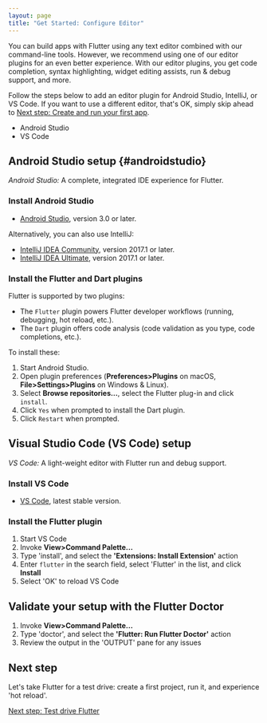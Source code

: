 ```yaml
---
layout: page
title: "Get Started: Configure Editor"
---
```


You can build apps with Flutter using any text editor combined with our
command-line tools. However, we recommend using one of our editor plugins for an
even better experience. With our editor plugins, you get code completion, syntax
highlighting, widget editing assists, run & debug support, and more.

Follow the steps below to add an editor plugin for Android Studio, IntelliJ, or
VS Code. If you want to use a different editor, that's OK, simply skip ahead to
[Next step: Create and run your first app](/get-started/test-drive/).

<div id="tab-set-install">

<ul class="tabs__top-bar">
    <li class="tab-link current" data-tab="tab-install-androidstudio">Android Studio</li>
    <li class="tab-link" data-tab="tab-install-vscode">VS Code</li>
</ul>

<div id="tab-install-androidstudio" class="tabs__content current" markdown="1">

## Android Studio setup {#androidstudio}

*Android Studio:* A complete, integrated IDE experience for Flutter.

### Install Android Studio

   * [Android Studio](https://developer.android.com/studio/index.html), version 3.0 or later.

Alternatively, you can also use IntelliJ:

   * [IntelliJ IDEA Community](https://www.jetbrains.com/idea/download/), version 2017.1 or later.
   * [IntelliJ IDEA Ultimate](https://www.jetbrains.com/idea/download/), version 2017.1 or later.

### Install the Flutter and Dart plugins

Flutter is supported by two plugins:

   * The `Flutter` plugin powers Flutter developer workflows (running,
     debugging, hot reload, etc.).
   * The `Dart` plugin offers code analysis (code validation as you type, code
     completions, etc.).

To install these:

   1. Start Android Studio.
   1. Open plugin preferences (**Preferences>Plugins** on macOS,
      **File>Settings>Plugins** on Windows & Linux).
   1. Select **Browse repositories…**,  select the Flutter plug-in and click
      `install`.
   1. Click `Yes` when prompted to install the Dart plugin.
   1. Click `Restart` when prompted.

</div>

<div id="tab-install-vscode" class="tabs__content" markdown="1">

## Visual Studio Code (VS Code) setup

*VS Code:* A light-weight editor with Flutter run and debug support.

### Install VS Code

  * [VS Code](https://code.visualstudio.com/), latest stable version.

### Install the Flutter plugin

  1. Start VS Code
  1. Invoke **View>Command Palette...**
  1. Type 'install', and select the **'Extensions: Install Extension'** action
  1. Enter `flutter` in the search field, select 'Flutter' in the list, and
     click **Install**
  1. Select 'OK' to reload VS Code

## Validate your setup with the Flutter Doctor

  1. Invoke **View>Command Palette...**
  1. Type 'doctor', and select the **'Flutter: Run Flutter Doctor'** action
  1. Review the output in the 'OUTPUT' pane for any issues

</div>

</div>

## Next step

Let's take Flutter for a test drive: create a first project, run it, and
experience 'hot reload'.

[Next step: Test drive Flutter](/get-started/test-drive/)
